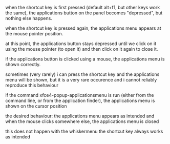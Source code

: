 when the shortcut key is first pressed (default alt+f1, but other keys work the same),
the applications button on the panel becomes "depressed", but nothing else happens.

when the shortcut key is pressed again, the applications menu appears at the mouse
pointer position.

at this point, the applications button stays depressed until we click on it using the
mouse pointer (to open it) and then click on it again to close it.


if the applications button is clicked using a mouse, the applications menu is shown correctly.

sometimes (very rarely) i can press the shortcut key and the applications menu will be shown,
but it is a very rare occurence and i cannot reliably reproduce this behaviour


if the command xfce4-popup-applicationsmenu is run (either from the command line, or
from the application finder), the applications menu is shown on the cursor position


the desired behaviour: the applications menu appears as intended
and when the mouse clicks somewhere else, the applications menu is closed


this does not happen with the whiskermenu
the shortcut key always works as intended

